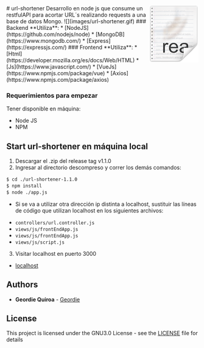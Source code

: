<img src="images/icon.png" align="right" />
# url-shortener
Desarrollo en node js que consume un restfulAPI para acortar URL´s realizando requests a una base de datos Mongo.
![](images/url-shortener.gif)
### Backend
**Utiliza**:
* [NodeJS](https://github.com/nodejs/node)
* [MongoDB](https://www.mongodb.com/)
* [Express](https://expressjs.com/)
### Frontend
**Utiliza**:
* [Html](https://developer.mozilla.org/es/docs/Web/HTML)
* [Js](https://www.javascript.com/)
* [VueJs](https://www.npmjs.com/package/vue)
* [Axios](https://www.npmjs.com/package/axios)

### Requerimientos para empezar
Tener disponible en máquina:
   - Node JS
   - NPM

## Start url-shortener en máquina local
1. Descargar el .zip del release tag v1.1.0
2. Ingresar al directorio descompreso y correr los demás comandos:
```bash
$ cd ./url-shortener-1.1.0
$ npm install
$ node ./app.js
```
- Si se va a utilizar otra dirección ip distinta a localhost, sustituir las líneas de código que utilizan 
localhost en los siguientes archivos:

* `controllers/url.controller.js`
* `views/js/frontEndApp.js`
* `views/js/frontEndApp.js`
* `views/js/script.js`

3. Visitar localhost en puerto 3000 
* [localhost](http://localhost:3000/)

## Authors

* **Geordie Quiroa** - [Geordie](https://github.com/geordie-quiroa)

## License

This project is licensed under the GNU3.0 License - see the [LICENSE](LICENSE) file for details

